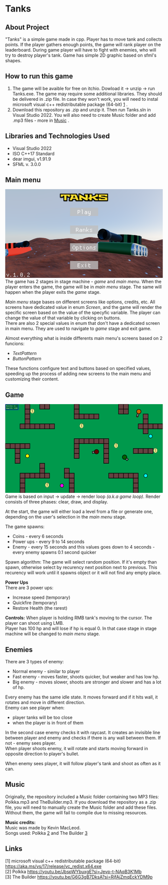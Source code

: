 # Tanks
## About Project

"Tanks" is a simple game made in cpp. Player has to move tank and collects points. If the player gathers enough points, the game will rank player on the leaderboard. During game player will have to fight with enemies, who will try to destroy player's tank. Game has simple 2D graphic based on sfml's shapes.

## How to run this game

1. The game will be avaible for free on itchio. Dowload it -> unzip -> run Tanks.exe.
   The game may require some additional libraries. They should be delivered in .zip file. In case they won't work, you will need to instal microsoft visual c++ redistributable package (64-bit) [1](#link1) .
2. Download this repository as .zip and unzip it. Then run Tanks.sln in Visual Studio 2022. You will also need to create Music folder and add .mp3 files - more in [Music](#music) .

## Libraries and Technologies Used

- Visual Studio 2022
- ISO C++17 Standard
- dear imgui, v1.91.9
- SFML v. 3.0.0

## Main menu

![Main menu](main_menu.png)
The game has 2 stages in stage machine - *game* and *main menu*. When the player enters the game, the game will be in *main menu* stage. The same will happen when the player exits the *game* stage.<br>

*Main menu* stage bases on different screens like options, credits, etc. All screens have dedicated value in enum *Screen*, and the game will render the specific screen based on the value of the specyfic variable. The player can change the value of that variable by clicking on buttons.<br>
There are also 2 special values in enum that don't have a dedicated screen in main menu. They are used to navigate to *game* stage and exit game.<br>

Almost everything what is inside differents main menu's screens based on 2 funcions:
- *TextPattern*
- *ButtonPattern* <br>

These functions configure text and buttons based on specified values, speeding up the process of adding new screens to the main menu and customizing their content.

## Game

![Gameplay](gameplay.png)
Game is based on input -> update -> render loop *(a.k.a game loop)*. Render consists of three phases: clear, draw, and display. <br>

At the start, the game will either load a level from a file or generate one, depending on the user's selection in the *main menu* stage.<br>

The game spawns:
- Coins - every 6 seconds
- Power ups - every 9 to 14 seconds
- Enemy - every 15 seconds and this values goes down to 4 seconds - every enemy spawns 0.1 second quicker <br>

Spawn algorithm: The game will select random position. If it's empty than spawn, otherwise select by recurency next position next to previous. This recurency will work until it spawns object or it will not find any empty place.

**Power Ups** <br>
There are 3 power ups:
- Increase speed (temporary)
- Quickfire (temporary)
- Restore Health (the rarest) <br>

**Controls:** When player is holding RMB tank's moving to the cursor. The player can shoot using LMB.<br>
Player has 100 hp and will lose if hp is equal 0. In that case stage in stage machine will be changed to *main menu* stage.

## Enemies

There are 3 types of enemy:
- Normal enemy - similar to player
- Fast enemy - moves faster, shoots quicker, but weaker and has low hp.
- Big enemy - moves slower, shoots are stronger and slower and has a lot of hp. <br>

Every enemy has the same idle state. It moves forward and if it hits wall, it rotates and move in different direction.<br>
Enemy can see player when:
- player tanks will be too close
- when the player is in front of them<br>

In the second case enemy checks it with raycast. It creates an invisible line between player and enemy and checks if there is any wall between them. If not - enemy sees player.<br>
When player shoots enemy, it will rotate and starts moving forward in opposite direction to player's bullet.

When enemy sees player, it will follow player's tank and shoot as often as it can.

## Music

Originally, the repository included a Music folder containing two MP3 files: Polkka.mp3 and TheBuilder.mp3. If you download the repository as a .zip file, you will need to manually create the Music folder and add these files. Without them, the game will fail to compile due to missing resources.

**Music credits:**<br>
Music was made by Kevin MacLeod.<br>
Songs used: Polkka [2](#link2) and The Builder [3](#link3)

## Links
<span id="link1">[1]</span> microsoft visual c++ redistributable package (64-bit) https://aka.ms/vs/17/release/vc_redist.x64.exe <br>
<span id="link2">[2]</span> Polkka https://youtu.be/JbspWYbuxgE?si=Jevp-t-NAqB3K1Mb <br>
<span id="link3">[3]</span> The Builder https://youtu.be/G6G3gB7DksA?si=RjfAjZmqEckYDM9p <br>
